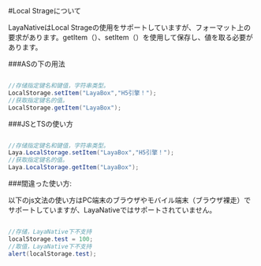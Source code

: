 #Local Strageについて

LayaNativeはLocal Strageの使用をサポートしていますが、フォーマット上の要求があります。getItem（）、setItem（）を使用して保存し、値を取る必要があります。

###ASの下の用法


```java

//存储指定键名和键值，字符串类型。
LocalStorage.setItem("LayaBox","H5引擎！");
//获取指定键名的值。
LocalStorage.getItem("LayaBox");
```




###JSとTSの使い方


```java

//存储指定键名和键值，字符串类型。
Laya.LocalStorage.setItem("LayaBox","H5引擎！");
//获取指定键名的值。
Laya.LocalStorage.getItem("LayaBox");
```




###間違った使い方:

以下のjs文法の使い方はPC端末のブラウザやモバイル端末（ブラウザ裸走）でサポートしていますが、LayaNativeではサポートされていません。


```java

//存储，LayaNative下不支持
localStorage.test = 100;
//取值，LayaNative下不支持
alert(localStorage.test);
```



